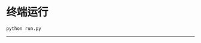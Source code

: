 # 终端运行

```shell
python run.py
```
************************************************************************************************************************************************************************************************************************************************************************************************************************************************************************************************************************************************************************************************************************************************************************************************************************************************************************************************************************************************************************************************************
